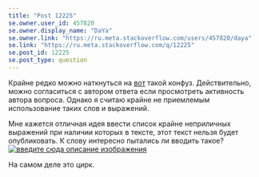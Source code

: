 ```yaml
---
title: "Post 12225"
se.owner.user_id: 457820
se.owner.display_name: "DaYa"
se.owner.link: "https://ru.meta.stackoverflow.com/users/457820/daya"
se.link: "https://ru.meta.stackoverflow.com/q/12225"
se.post_id: 12225
se.post_type: question
---
```

<p>Крайне редко можно наткнуться на <a href="https://ru.stackoverflow.com/questions/1468912/discord-py-client-get-user-%D0%B2%D0%BE%D0%B7%D0%B2%D1%80%D0%B0%D1%89%D0%B0%D0%B5%D1%82-none?noredirect=1#comment2629068_1468912">вот</a> такой конфуз. Действительно, можно согласиться с автором ответа если просмотреть активность автора вопроса. Однако я считаю крайне не приемлемым использование таких слов и выражений.</p>
<p>Мне кажется отличная идея ввести список крайне неприличных выражений при наличии которых в тексте, этот текст нельзя будет опубликовать. К слову интересно пытались ли вводить такое?
<a href="https://i.stack.imgur.com/3tfHu.png" rel="nofollow noreferrer"><img src="https://i.stack.imgur.com/3tfHu.png" alt="введите сюда описание изображения" /></a></p>
<p>На самом деле это цирк.</p>
